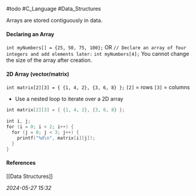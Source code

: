 #todo #C_Language #Data_Structures 

Arrays are stored contiguously in data.
#### Declaring an Array
`int myNumbers[] = {25, 50, 75, 100};`
OR
`// Declare an array of four integers and add elements later:`
`int myNumbers[4];`
You cannot change the size of the array after creation.
#### 2D Array (vector/matrix)
`int matrix[2][3] = { {1, 4, 2}, {3, 6, 8} };`
`[2]` = rows
`[3]` = columns
- Use a nested loop to iterate over a 2D array

```C
int matrix[2][3] = { {1, 4, 2}, {3, 6, 8} };  
  
int i, j;  
for (i = 0; i < 2; i++) {  
  for (j = 0; j < 3; j++) {  
    printf("%d\n", matrix[i][j]);  
  }  
}
```
#### References
[[Data Structures]]

_2024-05-27 15:32_
